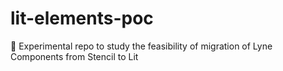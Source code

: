 # lit-elements-poc
🧪 Experimental repo to study the feasibility of migration of Lyne Components from Stencil to Lit

